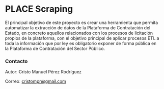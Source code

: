 # PLACE Scraping

El principal objetivo de este proyecto es crear una herramienta que permita automatizar la extracción de datos de la Plataforma de Contratación del Estado, en concreto aquellos relacionados con los procesos de licitación propios de la plataforma, con el objetivo principal de aplicar procesos ETL a toda la información que por ley es obligatorio exponer de forma pública en la Plataforma de Contratación del Sector Público.

### Contacto 

Autor: Cristo Manuel Pérez Rodríguez

Correo: cristompr@gmail.com